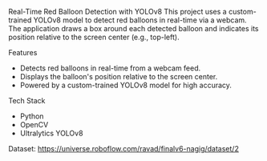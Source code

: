 Real-Time Red Balloon Detection with YOLOv8
This project uses a custom-trained YOLOv8 model to detect red balloons in real-time via a webcam. The application draws a box around each detected balloon and indicates its position relative to the screen center (e.g., top-left).

Features
  - Detects red balloons in real-time from a webcam feed.
  - Displays the balloon's position relative to the screen center.
  - Powered by a custom-trained YOLOv8 model for high accuracy.
    
Tech Stack
  - Python
  - OpenCV
  - Ultralytics YOLOv8

Dataset:
https://universe.roboflow.com/ravad/finalv6-nagig/dataset/2
